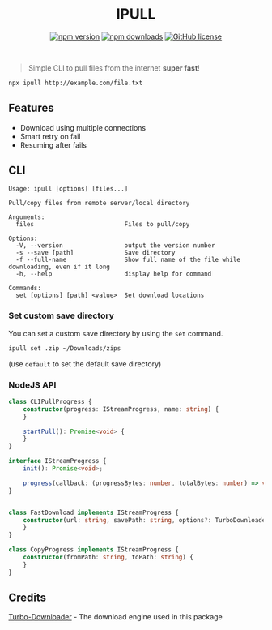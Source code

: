 <div align="center">
    <h1>IPULL</h1>
</div>

<div align="center">

[![npm version](https://badge.fury.io/js/ipull.svg)](https://badge.fury.io/js/ipull)
[![npm downloads](https://img.shields.io/npm/dt/ipull.svg)](https://www.npmjs.com/package/ipull)
[![GitHub license](https://img.shields.io/github/license/ido-pluto/ipull)](./LICENSE)

</div>
<br />

> Simple CLI to pull files from the internet **super fast**!

```bash
npx ipull http://example.com/file.txt
```

## Features

- Download using multiple connections
- Smart retry on fail
- Resuming after fails

## CLI

```
Usage: ipull [options] [files...]

Pull/copy files from remote server/local directory

Arguments:
  files                         Files to pull/copy

Options:
  -V, --version                 output the version number
  -s --save [path]              Save directory
  -f --full-name                Show full name of the file while downloading, even if it long
  -h, --help                    display help for command

Commands:
  set [options] [path] <value>  Set download locations
```

### Set custom save directory

You can set a custom save directory by using the `set` command.

```bash
ipull set .zip ~/Downloads/zips
```

(use `default` to set the default save directory)

### NodeJS API

```ts
class CLIPullProgress {
    constructor(progress: IStreamProgress, name: string) {
    }

    startPull(): Promise<void> {
    }
}

interface IStreamProgress {
    init(): Promise<void>;

    progress(callback: (progressBytes: number, totalBytes: number) => void): Promise<any>;
}


class FastDownload implements IStreamProgress {
    constructor(url: string, savePath: string, options?: TurboDownloaderOptions) {
    }
}

class CopyProgress implements IStreamProgress {
    constructor(fromPath: string, toPath: string) {
    }
}
```

## Credits

[Turbo-Downloader](https://www.npmjs.com/package/turbo-downloader) - The download engine used in this package

